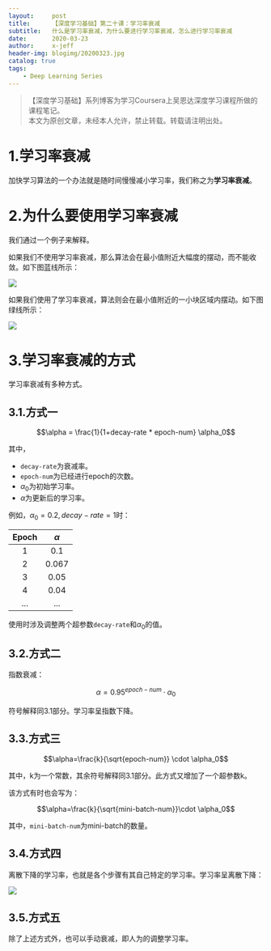 ```yaml
---
layout:     post
title:      【深度学习基础】第二十课：学习率衰减
subtitle:   什么是学习率衰减，为什么要进行学习率衰减，怎么进行学习率衰减
date:       2020-03-23
author:     x-jeff
header-img: blogimg/20200323.jpg
catalog: true
tags:
    - Deep Learning Series
---
```

>【深度学习基础】系列博客为学习Coursera上吴恩达深度学习课程所做的课程笔记。  
>本文为原创文章，未经本人允许，禁止转载。转载请注明出处。

# 1.学习率衰减

加快学习算法的一个办法就是随时间慢慢减小学习率，我们称之为**学习率衰减**。

# 2.为什么要使用学习率衰减

我们通过一个例子来解释。

如果我们不使用学习率衰减，那么算法会在最小值附近大幅度的摆动，而不能收敛。如下图蓝线所示：

![](https://xjeffblogimg.oss-cn-beijing.aliyuncs.com/BLOGIMG/BlogImage/DeepLearningSeries/Lesson20/20x1.png)

如果我们使用了学习率衰减，算法则会在最小值附近的一小块区域内摆动。如下图绿线所示：

![](https://xjeffblogimg.oss-cn-beijing.aliyuncs.com/BLOGIMG/BlogImage/DeepLearningSeries/Lesson20/20x2.png)

# 3.学习率衰减的方式

学习率衰减有多种方式。

## 3.1.方式一

$$\alpha = \frac{1}{1+decay-rate * epoch-num} \alpha_0$$

其中，

* `decay-rate`为衰减率。
* `epoch-num`为已经进行epoch的次数。
* $\alpha_0$为初始学习率。
* $\alpha$为更新后的学习率。

例如，$\alpha_0=0.2,decay-rate=1$时：

|Epoch|$\alpha$|
|:-:|:-:|
|1|0.1|
|2|0.067|
|3|0.05|
|4|0.04|
|...|...|

使用时涉及调整两个超参数`decay-rate`和$\alpha_0$的值。

## 3.2.方式二

指数衰减：

$$\alpha=0.95^{epoch-num} \cdot \alpha_0$$

符号解释同3.1部分。学习率呈指数下降。

## 3.3.方式三

$$\alpha=\frac{k}{\sqrt{epoch-num}} \cdot \alpha_0$$

其中，k为一个常数，其余符号解释同3.1部分。此方式又增加了一个超参数k。

该方式有时也会写为：

$$\alpha=\frac{k}{\sqrt{mini-batch-num}}\cdot \alpha_0$$

其中，`mini-batch-num`为mini-batch的数量。

## 3.4.方式四

离散下降的学习率，也就是各个步骤有其自己特定的学习率。学习率呈离散下降：

![](https://xjeffblogimg.oss-cn-beijing.aliyuncs.com/BLOGIMG/BlogImage/DeepLearningSeries/Lesson20/20x3.png)

## 3.5.方式五

除了上述方式外，也可以手动衰减，即人为的调整学习率。